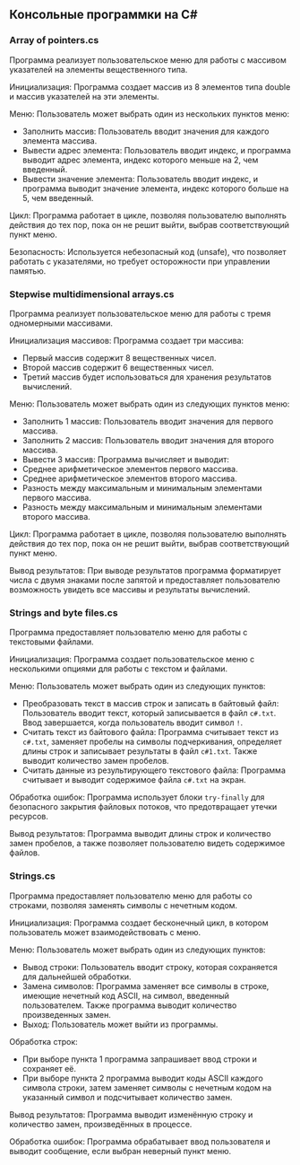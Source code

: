 ## Консольные программки на C#

### Array of pointers.cs 
Программа реализует пользовательское меню для работы с массивом указателей на элементы вещественного типа.

Инициализация: Программа создает массив из 8 элементов типа double и массив указателей на эти элементы.

Меню: Пользователь может выбрать один из нескольких пунктов меню:
- Заполнить массив: Пользователь вводит значения для каждого элемента массива.
- Вывести адрес элемента: Пользователь вводит индекс, и программа выводит адрес элемента, индекс которого меньше на 2, чем введенный.
- Вывести значение элемента: Пользователь вводит индекс, и программа выводит значение элемента, индекс которого больше на 5, чем введенный.

Цикл: Программа работает в цикле, позволяя пользователю выполнять действия до тех пор, пока он не решит выйти, выбрав соответствующий пункт меню.

Безопасность: Используется небезопасный код (unsafe), что позволяет работать с указателями, но требует осторожности при управлении памятью.

### Stepwise multidimensional arrays.cs
Программа реализует пользовательское меню для работы с тремя одномерными массивами.

Инициализация массивов: Программа создает три массива:
- Первый массив содержит 8 вещественных чисел.
- Второй массив содержит 6 вещественных чисел.
- Третий массив будет использоваться для хранения результатов вычислений.

Меню: Пользователь может выбрать один из следующих пунктов меню:
- Заполнить 1 массив: Пользователь вводит значения для первого массива.
- Заполнить 2 массив: Пользователь вводит значения для второго массива.
- Вывести 3 массив: Программа вычисляет и выводит:
- Среднее арифметическое элементов первого массива.
- Среднее арифметическое элементов второго массива.
- Разность между максимальным и минимальным элементами первого массива.
- Разность между максимальным и минимальным элементами второго массива.

Цикл: Программа работает в цикле, позволяя пользователю выполнять действия до тех пор, пока он не решит выйти, выбрав соответствующий пункт меню.

Вывод результатов: При выводе результатов программа форматирует числа с двумя знаками после запятой и предоставляет пользователю возможность увидеть все массивы и результаты вычислений.

### Strings and byte files.cs
Программа предоставляет пользователю меню для работы с текстовыми файлами. 

Инициализация: Программа создает пользовательское меню с несколькими опциями для работы с текстом и файлами.

Меню: Пользователь может выбрать один из следующих пунктов:
- Преобразовать текст в массив строк и записать в байтовый файл: Пользователь вводит текст, который записывается в файл `c#.txt`. Ввод завершается, когда пользователь вводит символ `!`.
- Считать текст из байтового файла: Программа считывает текст из `c#.txt`, заменяет пробелы на символы подчеркивания, определяет длины строк и записывает результаты в файл `c#1.txt`. Также выводит количество замен пробелов.
- Считать данные из результирующего текстового файла: Программа считывает и выводит содержимое файла `c#.txt` на экран.

Обработка ошибок: Программа использует блоки `try-finally` для безопасного закрытия файловых потоков, что предотвращает утечки ресурсов.

Вывод результатов: Программа выводит длины строк и количество замен пробелов, а также позволяет пользователю видеть содержимое файлов.

### Strings.cs
Программа предоставляет пользователю меню для работы со строками, позволяя заменять символы с нечетным кодом.

Инициализация: Программа создает бесконечный цикл, в котором пользователь может взаимодействовать с меню.

Меню: Пользователь может выбрать один из следующих пунктов:
- Вывод строки: Пользователь вводит строку, которая сохраняется для дальнейшей обработки.
- Замена символов: Программа заменяет все символы в строке, имеющие нечетный код ASCII, на символ, введенный пользователем. Также программа выводит количество произведенных замен.
- Выход: Пользователь может выйти из программы.

Обработка строк:
- При выборе пункта 1 программа запрашивает ввод строки и сохраняет её.
- При выборе пункта 2 программа выводит коды ASCII каждого символа строки, затем заменяет символы с нечетным кодом на указанный символ и подсчитывает количество замен.

Вывод результатов: Программа выводит изменённую строку и количество замен, произведённых в процессе.

Обработка ошибок: Программа обрабатывает ввод пользователя и выводит сообщение, если выбран неверный пункт меню.

